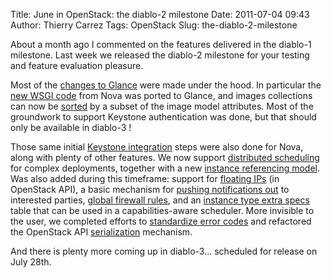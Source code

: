 Title: June in OpenStack: the diablo-2 milestone
Date: 2011-07-04 09:43
Author: Thierry Carrez
Tags: OpenStack
Slug: the-diablo-2-milestone

About a month ago I commented on the features delivered in the diablo-1
milestone. Last week we released the diablo-2 milestone for your testing
and feature evaluation pleasure.

Most of the [changes to
Glance](https://launchpad.net/glance/diablo/diablo-2) were made under
the hood. In particular the [new WSGI
code](https://blueprints.launchpad.net/glance/+spec/wsgi-refactoring)
from Nova was ported to Glance, and images collections can now be
[sorted](https://blueprints.launchpad.net/glance/+spec/api-results-ordering)
by a subset of the image model attributes. Most of the groundwork to
support Keystone authentication was done, but that should only be
available in diablo-3 !

Those same initial [Keystone
integration](https://blueprints.launchpad.net/nova/+spec/integrate-nova-authn)
steps were also done for Nova, along with plenty of other features. We
now support [distributed
scheduling](https://blueprints.launchpad.net/nova/+spec/distributed-scheduler)
for complex deployments, together with a new [instance referencing
model](https://blueprints.launchpad.net/nova/+spec/nova-instance-referencing).
Was also added during this timeframe: support for [floating
IPs](https://blueprints.launchpad.net/nova/+spec/openstack-api-floating-ips)
(in OpenStack API), a basic mechanism for [pushing notifications
out](https://blueprints.launchpad.net/nova/+spec/notification-system) to
interested parties, [global firewall
rules](https://blueprints.launchpad.net/nova/+spec/provider-firewall),
and an [instance type extra
specs](https://blueprints.launchpad.net/nova/+spec/schedule-instances-on-heterogeneous-architectures)
table that can be used in a capabilities-aware scheduler. More invisible
to the user, we completed efforts to [standardize error
codes](https://blueprints.launchpad.net/nova/+spec/error-codes) and
refactored the OpenStack API
[serialization](https://blueprints.launchpad.net/nova/+spec/nova-api-serialization)
mechanism.

And there is plenty more coming up in diablo-3... scheduled for release
on July 28th.
